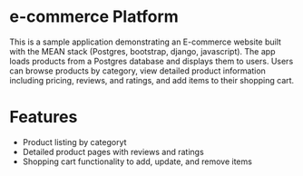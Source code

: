 # e-commerce Platform

This is a sample application demonstrating an E-commerce website built with the MEAN stack (Postgres, bootstrap, django, javascript). The app loads products from a Postgres database and displays them to users. Users can browse products by category, view detailed product information including pricing, reviews, and ratings, and add items to their shopping cart.
# Features
 <ul>
    <li>Product listing by categoryt</li>
    <li>Detailed product pages with reviews and ratings</li>
    <li>Shopping cart functionality to add, update, and remove items</li>
</ul>

